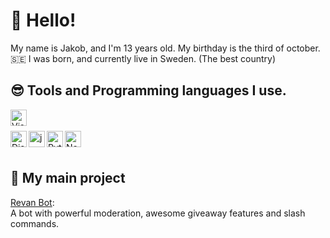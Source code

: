 # 👋 Hello!

My name is Jakob, and I'm 13 years old. My birthday is the third of october.
🇸🇪 I was born, and currently live in Sweden. (The best country)

## 😎 Tools and Programming languages I use.

<div>
<img align="left" alt="Visual Studio Code Insider" width="26px" src="https://upload.wikimedia.org/wikipedia/commons/thumb/4/4b/Visual_Studio_Code_Insiders_1.36_icon.svg/1200px-Visual_Studio_Code_Insiders_1.36_icon.svg.png" /><br />
<br />
<img align="left" alt="Discord.js" width="26px" src="https://i.imgur.com/SI1DZf3.png" />
<img align="left" alt="js" width="26px" src="https://i.imgur.com/3u1wzwE.png"/> 
<img align="left" alt="Python" width="26px" src="https://i.imgur.com/ml09ccU.png"/>
<img align="left" alt="Node.js" width="26px" src="https://i.imgur.com/tYLFZBh.png"/> <br><br>
</div>

## 🎈 My main project
[Revan Bot](http://dsc.gg/revan):<br />
A bot with powerful moderation, awesome giveaway features and slash commands.
